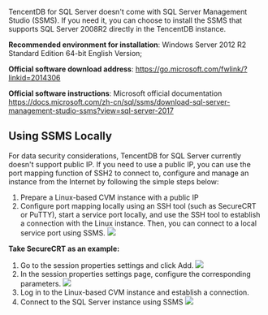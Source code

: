 ﻿
TencentDB for SQL Server doesn't come with SQL Server Management Studio (SSMS). If you need it, you can choose to install the SSMS that supports SQL Server 2008R2 directly in the TencentDB instance.

**Recommended environment for installation**: Windows Server 2012 R2 Standard Edition 64-bit English Version;

**Official software download address**: https://go.microsoft.com/fwlink/?linkid=2014306

**Official software instructions**: Microsoft official documentation
https://docs.microsoft.com/zh-cn/sql/ssms/download-sql-server-management-studio-ssms?view=sql-server-2017

## Using SSMS Locally
For data security considerations, TencentDB for SQL Server currently doesn't support public IP. If you need to use a public IP, you can use the port mapping function of SSH2 to connect to, configure and manage an instance from the Internet by following the simple steps below:
1. Prepare a Linux-based CVM instance with a public IP
2. Configure port mapping locally using an SSH tool (such as SecureCRT or PuTTY), start a service port locally, and use the SSH tool to establish a connection with the Linux instance. Then, you can connect to a local service port using SSMS.
![](//mccdn.qcloud.com/static/img/3f9a661b42fed1648d8b00091d5ace60/image.png)

**Take SecureCRT as an example:**
1.	Go to the session properties settings and click Add.
![](//mccdn.qcloud.com/static/img/072a1ba13c5281b206d70e7ce5294c17/image.png)
2.	In the session properties settings page, configure the corresponding parameters.
![](//mccdn.qcloud.com/static/img/edf3d44003eda115015002d28bd98266/image.png)
3.	Log in to the Linux-based CVM instance and establish a connection.
4.	Connect to the SQL Server instance using SSMS
![](//mccdn.qcloud.com/static/img/0a25f830093d59d77a2b74f5c3d3e769/image.png)
 

